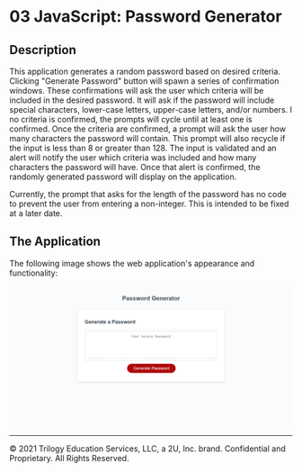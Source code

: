 # 03 JavaScript: Password Generator

## Description

This application generates a random password based on desired criteria. 
Clicking "Generate Password" button will spawn a series of confirmation windows. These confirmations will ask the user which criteria will be included in the desired password. It will ask if the password will include special characters, lower-case letters, upper-case letters, and/or numbers. I no criteria is confirmed, the prompts will cycle until at least one is confirmed. Once the criteria are confirmed, a prompt will ask the user how many characters the password will contain. This prompt will also recycle if the input is less than 8 or greater than 128. The input is validated and an alert will notify the user which criteria was included and how many characters the password will have. Once that alert is confirmed, the randomly generated password will display on the application. 

Currently, the prompt that asks for the length of the password has no code to prevent the user from entering a non-integer. This is intended to be fixed at a later date.

## The Application

The following image shows the web application's appearance and functionality:

![The Password Generator application displays a red button to "Generate Password".](./Assets/pass-gen-page.png)

- - -
© 2021 Trilogy Education Services, LLC, a 2U, Inc. brand. Confidential and Proprietary. All Rights Reserved.
